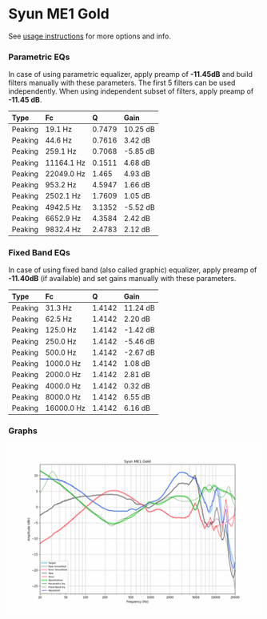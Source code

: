 # Syun ME1 Gold
See [usage instructions](https://github.com/jaakkopasanen/AutoEq#usage) for more options and info.

### Parametric EQs
In case of using parametric equalizer, apply preamp of **-11.45dB** and build filters manually
with these parameters. The first 5 filters can be used independently.
When using independent subset of filters, apply preamp of **-11.45 dB**.

| Type    | Fc         |      Q | Gain     |
|:--------|:-----------|:-------|:---------|
| Peaking | 19.1 Hz    | 0.7479 | 10.25 dB |
| Peaking | 44.6 Hz    | 0.7616 | 3.42 dB  |
| Peaking | 259.1 Hz   | 0.7068 | -5.85 dB |
| Peaking | 11164.1 Hz | 0.1511 | 4.68 dB  |
| Peaking | 22049.0 Hz | 1.465  | 4.93 dB  |
| Peaking | 953.2 Hz   | 4.5947 | 1.66 dB  |
| Peaking | 2502.1 Hz  | 1.7609 | 1.05 dB  |
| Peaking | 4942.5 Hz  | 3.1352 | -5.52 dB |
| Peaking | 6652.9 Hz  | 4.3584 | 2.42 dB  |
| Peaking | 9832.4 Hz  | 2.4783 | 2.12 dB  |

### Fixed Band EQs
In case of using fixed band (also called graphic) equalizer, apply preamp of **-11.40dB**
(if available) and set gains manually with these parameters.

| Type    | Fc         |      Q | Gain     |
|:--------|:-----------|:-------|:---------|
| Peaking | 31.3 Hz    | 1.4142 | 11.24 dB |
| Peaking | 62.5 Hz    | 1.4142 | 2.20 dB  |
| Peaking | 125.0 Hz   | 1.4142 | -1.42 dB |
| Peaking | 250.0 Hz   | 1.4142 | -5.46 dB |
| Peaking | 500.0 Hz   | 1.4142 | -2.67 dB |
| Peaking | 1000.0 Hz  | 1.4142 | 1.08 dB  |
| Peaking | 2000.0 Hz  | 1.4142 | 2.81 dB  |
| Peaking | 4000.0 Hz  | 1.4142 | 0.32 dB  |
| Peaking | 8000.0 Hz  | 1.4142 | 6.55 dB  |
| Peaking | 16000.0 Hz | 1.4142 | 6.16 dB  |

### Graphs
![](./Syun%20ME1%20Gold.png)
